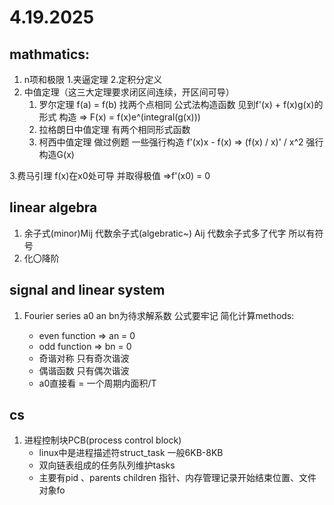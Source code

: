 # 4.19.2025

## mathmatics:

1.  n项和极限 1.夹逼定理 2.定积分定义
2.  中值定理（这三大定理要求闭区间连续，开区间可导）
	1. 罗尔定理 f(a) = f(b) 找两个点相同 公式法构造函数 见到f'(x) + f(x)g(x)的形式 构造 => F(x) = f(x)e^(integral(g(x)))
	2. 拉格朗日中值定理 有两个相同形式函数
	3. 柯西中值定理 做过例题 一些强行构造 f'(x)x - f(x) => (f(x) / x)' / x^2 强行构造G(x)

3.费马引理 f(x)在x0处可导 并取得极值 =>f'(x0) = 0

## linear algebra

1. 余子式(minor)Mij 代数余子式(algebratic~) Aij     代数余子式多了代字 所以有符号
2. 化〇降阶



## signal and linear system

1. Fourier series a0 an bn为待求解系数 公式要牢记 简化计算methods:

	- even function => an = 0
	- odd function => bn = 0
	- 奇谐对称 只有奇次谐波
	- 偶谐函数 只有偶次谐波
	- a0直接看 = 一个周期内面积/T

	



## cs

1. 进程控制块PCB(process control block) 
	- linux中是进程描述符struct_task 一般6KB-8KB
	- 双向链表组成的任务队列维护tasks
	- 主要有pid 、parents children 指针、内存管理记录开始结束位置、文件对象fo
